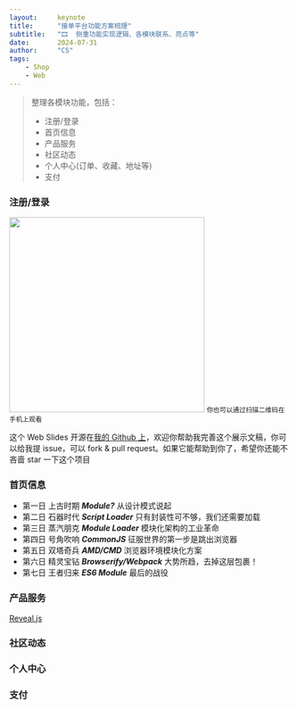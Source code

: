 ```yaml
---
layout:     keynote
title:      "接单平台功能方案梳理"
subtitle:   "🎞  侧重功能实现逻辑、各模块联系、亮点等"
date:       2024-07-31
author:     "CS"
tags:
    - Shop
    - Web
---
```



> 整理各模块功能，包括：
> - 注册/登录
> - 首页信息
> - 产品服务
> - 社区动态
> - 个人中心(订单、收藏、地址等)
> - 支付




### 注册/登录

<div class="visible-md visible-lg">
<img src="//huangxuan.me/js-module-7day/attach/qrcode.png" width="350"/>
<small class="img-hint">你也可以通过扫描二维码在手机上观看</small>
</div>


这个 Web Slides 开源在[我的 Github 上](https://github.com/Huxpro/js-module-7day)，欢迎你帮助我完善这个展示文稿，你可以给我提 issue，可以 fork & pull request。如果它能帮助到你了，希望你还能不吝啬 star 一下这个项目


### 首页信息

- 第一日 上古时期 ***Module?*** 从设计模式说起
- 第二日 石器时代 ***Script Loader*** 只有封装性可不够，我们还需要加载
- 第三日 蒸汽朋克 ***Module Loader*** 模块化架构的工业革命
- 第四日 号角吹响 ***CommonJS*** 征服世界的第一步是跳出浏览器
- 第五日 双塔奇兵 ***AMD/CMD*** 浏览器环境模块化方案
- 第六日 精灵宝钻 ***Browserify/Webpack*** 大势所趋，去掉这层包裹！
- 第七日 王者归来 ***ES6 Module*** 最后的战役

### 产品服务

[Reveal.js](http://lab.hakim.se/reveal-js)


### 社区动态


### 个人中心


### 支付